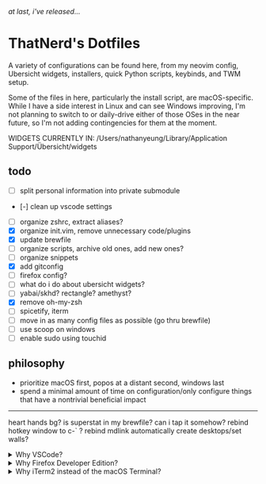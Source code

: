 *at last, i've released...*

# ThatNerd's Dotfiles

A variety of configurations can be found here, from my neovim config, Ubersicht
widgets, installers, quick Python scripts, keybinds, and TWM setup.

Some of the files in here, particularly the install script, are macOS-specific.
While I have a side interest in Linux and can see Windows improving, I'm not
planning to switch to or daily-drive either of those OSes in the near future, so
I'm not adding contingencies for them at the moment.


WIDGETS CURRENTLY IN:
/Users/nathanyeung/Library/Application Support/Übersicht/widgets


## todo
- [ ] split personal information into private submodule
- [-] clean up vscode settings
- [ ] organize zshrc, extract aliases?
- [x] organize init.vim, remove unnecessary code/plugins
- [x] update brewfile
- [ ] organize scripts, archive old ones, add new ones?
- [ ] organize snippets
- [x] add gitconfig
- [ ] firefox config?
- [ ] what do i do about ubersicht widgets?
- [ ] yabai/skhd? rectangle? amethyst?
- [x] remove oh-my-zsh
- [ ] spicetify, iterm
- [ ] move in as many config files as possible (go thru brewfile)
- [ ] use scoop on windows
- [ ] enable sudo using touchid

## philosophy
- prioritize macOS first, popos at a distant second, windows last
- spend a minimal amount of time on configuration/only configure things that
  have a nontrivial beneficial impact
---

heart hands bg?
is superstat in my brewfile? can i tap it somehow?
rebind hotkey window to c-` ?
rebind mdlink
automatically create desktops/set walls?


<details>
<summary>Why VSCode?</summary>
</details>

<details>
<summary>Why Firefox Developer Edition?</summary>

- good devtools
- fast

</details>

<details>
<summary>Why iTerm2 instead of the macOS Terminal?</summary>

- hotkey window
- shell integration
- better tab/title bar aesthetic, imo
- advanced paste continually saving my life
- `cmd-opt-a` to receive a notification when a command finishes running (this is
  a lifesaver when doing big package updates, cloning giant repos, etc)
- `cmd-;` to autocomplete
- split view (ever wanted to run your frontend and backend in dev and see both
  processes at once?)
    - yes, i know i could use tmux. no, i can't be bothered.

Other terminal apps are either too fancy or don't have the native feel that
iTerm has.

</details>
